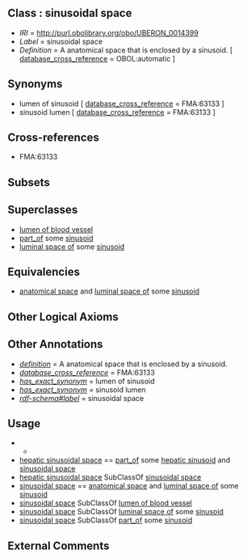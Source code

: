 
## Class : sinusoidal space

 * *IRI* = http://purl.obolibrary.org/obo/UBERON_0014399
 * *Label* = sinusoidal space
 * *Definition* = A anatomical space that is enclosed by a sinusoid. [ [database_cross_reference](../../ef/oboInOwl#hasDbXref.md) = OBOL:automatic ]

## Synonyms

 * lumen of sinusoid [ [database_cross_reference](../../ef/oboInOwl#hasDbXref.md) = FMA:63133 ]
 * sinusoid lumen [ [database_cross_reference](../../ef/oboInOwl#hasDbXref.md) = FMA:63133 ]

## Cross-references

 * FMA:63133

## Subsets


## Superclasses

 * [lumen of blood vessel](../../UBERON/61/UBERON_0010161.md)
 * [part_of](../../BFO/50/BFO_0000050.md) some [sinusoid](../../UBERON/09/UBERON_0003909.md)
 * [luminal space of](../../RO/72/RO_0002572.md) some [sinusoid](../../UBERON/09/UBERON_0003909.md)

## Equivalencies

 * [anatomical space](../../UBERON/64/UBERON_0000464.md) and [luminal space of](../../RO/72/RO_0002572.md) some [sinusoid](../../UBERON/09/UBERON_0003909.md)

## Other Logical Axioms


## Other Annotations

 * *[definition](../../IAO/15/IAO_0000115.md)* = A anatomical space that is enclosed by a sinusoid.
 * *[database_cross_reference](../../ef/oboInOwl#hasDbXref.md)* = FMA:63133
 * *[has_exact_synonym](../../ym/oboInOwl#hasExactSynonym.md)* = lumen of sinusoid
 * *[has_exact_synonym](../../ym/oboInOwl#hasExactSynonym.md)* = sinusoid lumen
 * *[rdf-schema#label](../../el/rdf-schema#label.md)* = sinusoidal space

## Usage

 * -
 * [hepatic sinusoidal space](../../UBERON/00/UBERON_0014400.md) == [part_of](../../BFO/50/BFO_0000050.md) some [hepatic sinusoid](../../UBERON/81/UBERON_0001281.md) and [sinusoidal space](../../UBERON/99/UBERON_0014399.md)
 * [hepatic sinusoidal space](../../UBERON/00/UBERON_0014400.md) SubClassOf [sinusoidal space](../../UBERON/99/UBERON_0014399.md)
 * [sinusoidal space](../../UBERON/99/UBERON_0014399.md) == [anatomical space](../../UBERON/64/UBERON_0000464.md) and [luminal space of](../../RO/72/RO_0002572.md) some [sinusoid](../../UBERON/09/UBERON_0003909.md)
 * [sinusoidal space](../../UBERON/99/UBERON_0014399.md) SubClassOf [lumen of blood vessel](../../UBERON/61/UBERON_0010161.md)
 * [sinusoidal space](../../UBERON/99/UBERON_0014399.md) SubClassOf [luminal space of](../../RO/72/RO_0002572.md) some [sinusoid](../../UBERON/09/UBERON_0003909.md)
 * [sinusoidal space](../../UBERON/99/UBERON_0014399.md) SubClassOf [part_of](../../BFO/50/BFO_0000050.md) some [sinusoid](../../UBERON/09/UBERON_0003909.md)

## External Comments

